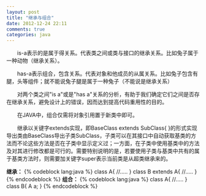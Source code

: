 ```yaml
---
layout: post
title: "继承与组合"
date: 2012-12-24 22:11
comments: true
categories: java
---
```

　　is-a表示的是属于得关系。代表类之间或类与接口的继承关系。比如兔子属于一种动物（继承关系）。

　　has-a表示组合，包含关系。代表对象和他成员的从属关系。比如兔子包含有腿，头等组件；就不能说兔子腿是属于一种兔子（不能说是继承关系）

<!-- more -->

　　对两个类之间"is a"或是"has a"关系的分析，有助于我们确定它们之间是否存在继承关系，避免设计上的错误，因而达到提高代码重用性的目的。

　　在JAVA中，组合仅需将对象引用置于新类中即可。

　　继承以关键字extends实现，即BaseClass extends SubClass{ }的形式实现导出类由BaseClass导出子类SubClass，子类可以在其接口中自动获取基类的方法而不论这些方法是否在子类中显示定义过；一方面，在子类中使用基类中的方法及对其进行修改都是可行的。需要特别说明的是，若要使用子类与基类中共有的属于基类方法时，则需要加关键字super表示当前类是从超类继承来的。

__继承：__
{% codeblock lang:java %}
class A{
     //.....
}
class B extends A{
    //.....
}
{% endcodeblock %}
__组合：__
{% codeblock lang:java %}
class A{
    //.....
}
class B{
     A a;
}
{% endcodeblock %}